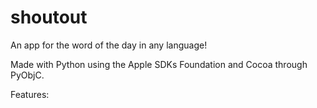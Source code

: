 # shoutout
An app for the word of the day in any language!

Made with Python using the Apple SDKs Foundation and Cocoa through PyObjC.

Features:

